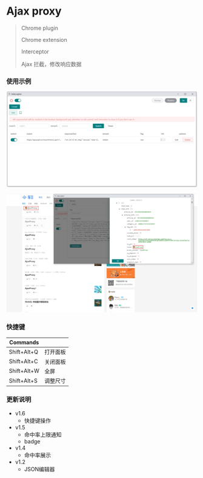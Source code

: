 # Ajax proxy

> Chrome plugin 
>
> Chrome extension
>
> Interceptor
>
> Ajax 拦截，修改响应数据 



### 使用示例

![](assets/main.jpg)



![examples](assets/examples.jpg)



### 快捷键

| Commands    |          |
| ----------- | -------- |
| Shift+Alt+Q | 打开面板 |
| Shift+Alt+C | 关闭面板 |
| Shift+Alt+W | 全屏     |
| Shift+Alt+S | 调整尺寸 |



### 更新说明

- v1.6
  - 快捷键操作
- v1.5
  - 命中率上限通知
  - badge
- v1.4
  - 命中率展示
- v1.2
  - JSON编辑器